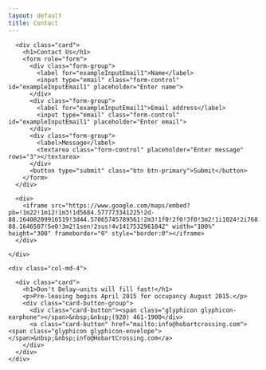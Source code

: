 ```yaml
---
layout: default
title: Contact
---
```


<div class="container">
  <div class="row">
    <div class="col-md-8">
      
      <div class="card">
        <h1>Contact Us</h1>
        <form role="form">
          <div class="form-group">
            <label for="exampleInputEmail1">Name</label>
            <input type="email" class="form-control" id="exampleInputEmail1" placeholder="Enter name">
          </div>
          <div class="form-group">
            <label for="exampleInputEmail1">Email address</label>
            <input type="email" class="form-control" id="exampleInputEmail1" placeholder="Enter email">
          </div>
          <div class="form-group">
            <label>Message</label>
            <textarea class="form-control" placeholder="Enter message" rows="3"></textarea>
          </div>
          <button type="submit" class="btn btn-primary">Submit</button>
        </form>
      </div>

      <div>
        <iframe src="https://www.google.com/maps/embed?pb=!1m22!1m12!1m3!1d5684.577773341225!2d-88.16408209916519!3d44.57065745789561!2m3!1f0!2f0!3f0!3m2!1i1024!2i768!4f13.1!4m7!1i0!3e1!4m0!4m3!3m2!1d44.5672944!2d-88.1646507!5e0!3m2!1sen!2sus!4v1417532961042" width="100%" height="300" frameborder="0" style="border:0"></iframe>
      </div>
      
    </div>
    
    <div class="col-md-4">
      
      <div class="card">
        <h1>Don't Delay—units will fill fast!</h1>
        <p>Pre-leasing begins April 2015 for occupancy August 2015.</p>
        <div class="card-button-group">
          <div class="card-button"><span class="glyphicon glyphicon-earphone"></span>&nbsp;&nbsp;(920) 461-1900</div>
          <a class="card-button" href="mailto:info@hobartcrossing.com"><span class="glyphicon glyphicon-envelope"></span>&nbsp;&nbsp;info@HobartCrossing.com</a>
        </div>
      </div>
    </div>
  </div>
</div>
